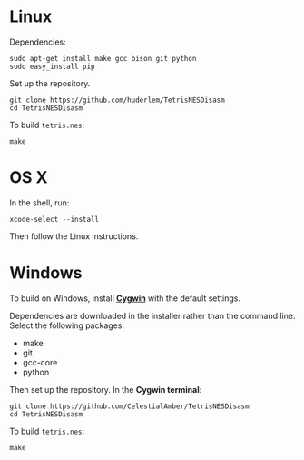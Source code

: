 # Linux

Dependencies:

	sudo apt-get install make gcc bison git python
	sudo easy_install pip

Set up the repository.

	git clone https://github.com/huderlem/TetrisNESDisasm
	cd TetrisNESDisasm

To build `tetris.nes`:

	make


# OS X

In the shell, run:

	xcode-select --install

Then follow the Linux instructions.


# Windows

To build on Windows, install [**Cygwin**](http://cygwin.com/install.html) with the default settings.

Dependencies are downloaded in the installer rather than the command line.
Select the following packages:
* make
* git
* gcc-core
* python

Then set up the repository. In the **Cygwin terminal**:

	git clone https://github.com/CelestialAmber/TetrisNESDisasm
	cd TetrisNESDisasm

To build `tetris.nes`:

	make
